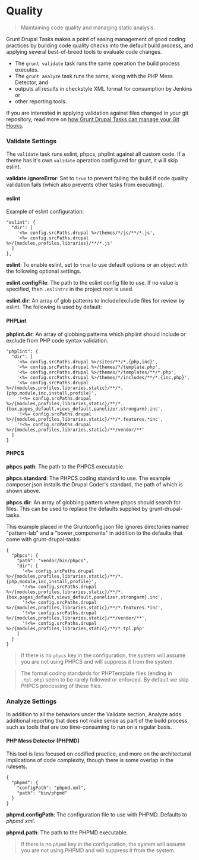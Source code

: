 # Quality

> Maintaining code quality and managing static analysis.

Grunt Drupal Tasks makes a point of easing management of good coding practices
by building code quality checks into the default build process, and applying
several best-of-breed tools to evaluate code changes.

* The `grunt validate` task runs the same operation the build process executes.
* The `grunt analyze` task runs the same, along with the PHP Mess Detector, and
* outputs all results in checkstyle XML format for consumption by Jenkins or
* other reporting tools.

If you are interested in applying validation against files changed in your git
repository, read more on
[how Grunt Drupal Tasks can manage your Git Hooks](70_GIT_INTEGRATION.md).

### Validate Settings

The `validate` task runs eslint, phpcs, phplint against all custom code. If a
theme has it's own `validate` operation configured for grunt, it will skip
eslint.

**validate.ignoreError**: Set to `true` to prevent failing the build if code
quality validation fails (which also prevents other tasks from executing).

#### eslint

Example of eslint configuration:

```
"eslint": {
  "dir": [
    '<%= config.srcPaths.drupal %>/themes/*/js/**/*.js',
    '<%= config.srcPaths.drupal %>/{modules,profiles,libraries}/**/*.js'
  ]
},
```
**eslint**: To enable eslint, set to `true` to use default options or an object
with the following optional settings.

**eslint.configFile**: The path to the eslint config file to use. If no value
is specified, then `.eslintrc` in the project root is used.

**eslint.dir**: An array of glob patterns to include/exclude files for
review by eslint. The following is used by default:

#### PHPLint

**phplint.dir**: An array of globbing patterns which phplint should include or
exclude from PHP code syntax validation.

```
"phplint": {
  "dir": [
    '<%= config.srcPaths.drupal %>/sites/**/*.{php,inc}',
    '<%= config.srcPaths.drupal %>/themes/*/template.php',
    '<%= config.srcPaths.drupal %>/themes/*/templates/**/*.php',
    '<%= config.srcPaths.drupal %>/themes/*/includes/**/*.{inc,php}',
    '<%= config.srcPaths.drupal %>/{modules,profiles,libraries,static}/**/*.{php,module,inc,install,profile}',
    '!<%= config.srcPaths.drupal %>/{modules,profiles,libraries,static}/**/*.{box,pages_default,views_default,panelizer,strongarm}.inc',
    '!<%= config.srcPaths.drupal %>/{modules,profiles,libraries,static}/**/*.features.*inc',
    '!<%= config.srcPaths.drupal %>/{modules,profiles,libraries,static}/**/vendor/**'
  ]
}
```

#### PHPCS

**phpcs.path**: The path to the PHPCS executable.

**phpcs.standard**: The PHPCS coding standard to use. The example composer.json
installs the Drupal Coder's standard, the path of which is shown above.

**phpcs.dir**: An array of globbing pattern where phpcs should search for files.
This can be used to replace the defaults supplied by grunt-drupal-tasks.

This example placed in the Gruntconfig.json file ignores directories named
"pattern-lab" and a "bower_components" in addition to the defaults that come
with grunt-drupal-tasks:

```
{
  "phpcs": {
    "path": "vendor/bin/phpcs",
    "dir": [
      '<%= config.srcPaths.drupal %>/{modules,profiles,libraries,static}/**/*.{php,module,inc,install,profile}',
      '!<%= config.srcPaths.drupal %>/{modules,profiles,libraries,static}/**/*.{box,pages_default,views_default,panelizer,strongarm}.inc',
      '!<%= config.srcPaths.drupal %>/{modules,profiles,libraries,static}/**/*.features.*inc',
      '!<%= config.srcPaths.drupal %>/{modules,profiles,libraries,static}/**/vendor/**',
      '!<%= config.srcPaths.drupal %>/{modules,profiles,libraries,static}/**/*.tpl.php'
    ]
  }
}
```

> If there is no `phpcs` key in the configuration, the system will assume you
are not using PHPCS and will suppress it from the system.

> The formal coding standards for PHPTemplate files (ending in `.tpl.php`)
seem to be rarely followed or enforced. By default we skip PHPCS processing
of these files.

### Analyze Settings

In addition to all the behaviors under the Validate section, Analyze adds
additional reporting that does not make sense as part of the build process,
such as tools that are too time-consuming to run on a regular basis.

#### PHP Mess Detector (PHPMD)

This tool is less focused on codified practice, and more on the architectural
implications of code complexity, though there is some overlap in the rulesets.

```
{
  "phpmd": {
    "configPath": "phpmd.xml",
    "path": "bin/phpmd"
  }
}
```

**phpmd.configPath**: The configuration file to use with PHPMD. Defaults to
*phpmd.xml*.

**phpmd.path**: The path to the PHPMD executable.

> If there is no `phpmd` key in the configuration, the system will assume you
are not using PHPMD and will suppress it from the system.
